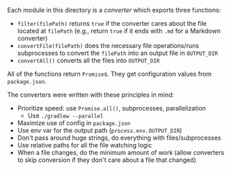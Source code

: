 Each module in this directory is a *converter* which exports three functions:

* `filter(filePath)` returns `true` if the converter cares about the file
  located at `filePath` (e.g., return `true` if it ends with `.md` for a Markdown
  converter)
* `convertFile(filePath)` does the necessary file operations/runs subprocesses
  to convert the `filePath` into an output file in `OUTPUT_DIR`
* `convertAll()` converts all the files into `OUTPUT_DIR`

All of the functions return `Promise`s. They get configuration values from
`package.json`.

The converters were written with these principles in mind:

- Prioritize speed: use `Promise.all()`, subprocesses, parallelization
  - Use `./gradlew --parallel`
- Maximize use of config in `package.json`
- Use env var for the output path (`process.env.OUTPUT_DIR`)
- Don't pass around huge strings, do everything with files/subprocesses
- Use relative paths for all the file watching logic
- When a file changes, do the minimum amount of work (allow converters to skip
  conversion if they don't care about a file that changed)

